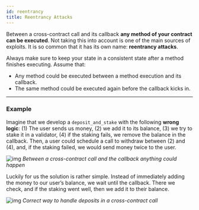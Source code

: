```yaml
---
id: reentrancy
title: Reentrancy Attacks
---
```


Between a cross-contract call and its callback **any method of your contract can be executed**. Not taking this into account is one of the main sources of exploits. It is so common that it has its own name: **reentrancy attacks**.

Always make sure to keep your state in a consistent state after a method finishes executing. Assume that:

- Any method could be executed between a method execution and its callback.
- The same method could be executed again before the callback kicks in.

---

### Example

Imagine that we develop a `deposit_and_stake` with the following **wrong logic**: (1) The user sends us money, (2) we add it to its balance, (3) we try to stake it in a validator, (4) if the staking fails, we remove the balance in the callback. Then, a user could schedule a call to withdraw between (2) and (4), and, if the staking failed, we would send money twice to the user.

![img](https://miro.medium.com/max/1400/1*VweWHQYGLBa70uceiWHLQA.png) _Between a cross-contract call and the callback anything could happen_

Luckily for us the solution is rather simple. Instead of immediately adding the money to our user’s balance, we wait until the callback. There we check, and if the staking went well, then we add it to their balance.

![img](https://miro.medium.com/max/1400/1*o0YVDCp_7l-L3njJMGhU4w.png) _Correct way to handle deposits in a cross-contract call_
